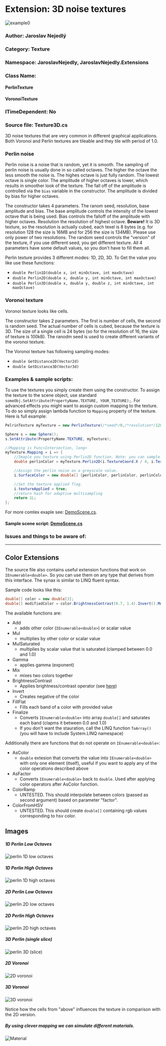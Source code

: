 # Extension: 3D noise textures

![example0](imgs/img0.png)

### Author: Jaroslav Nejedlý

### Category: Texture

### Namespace: JaroslavNejedly, JaroslavNejedly.Extensions

### Class Name: 
 #### PerlinTexture
 #### VoronoiTexture

### ITimeDependent: No

### Source file: Texture3D.cs

3D noise textures that are very common in different graphical applications. Both Voronoi and Perlin textures are tileable and they tile with period of 1.0.

### Perlin noise

Perlin noise is a noise that is random, yet it is smooth. The sampling of perlin noise is usually done in so called octaves. The higher the octave the less smooth the noise is. The highes octave is just fully random. The lowest octave is single color. The amplitude of higher octaves is lower, which results in smoother look of the texture. The fall off of the amplitude is controlled via the `bias` variable in the constructor. The amplitude is divided by bias for higher octaves.

The constructor takes 4 parameters. The ranom seed, resolution, base amplitude and bias. The base amplitude controls the intensity of the lowest octave that is being used. Bias controls the falloff of the amplitude with higher octaves. Resolution the resolution of highest octave. **Beware!** It is 3D texture, so the resolution is actually cubed, each texel is 8 bytes (e.g. for resolution 128 the size is 16MB and for 256 the size is 134MB). Please use only power of two resolutions. The random seed controls the "version" of the texture, if you use different seed, you get different texture. All 4 parameters have some default values, so you don't have to fill them all.

Perlin texture provides 3 different modes: 1D, 2D, 3D. To Get the value you like use these functions: 
 - `double Perlin1D(double x, int minOctave, int maxOctave)`
 - `double Perlin2D(double x, double y, int minOctave, int maxOctave)`
 - `double Perlin3D(double x, double y, double z, int minOctave, int maxOctave)`

### Voronoi texture

Voronoi texture looks like cells.

The constructor takes 2 parameters. The first is number of cells, the second is random seed. The actual number of cells is cubed, because the texture is 3D. The size of a single cell is 24 bytes (so for the resolution of 16, the size of texture is 100kB). The ranodm seed is used to create  different variants of the voronoi texture.

The Voronoi texture has following sampling modes:

- `double GetDistance2D(Vector2d)`
- `double GetDistance3D(Vector3d)`

### Examples &amp; sample scripts:

To use the textures you simply create them using the constructor. To assign the texture to the scene object, use standard `someObj.SetAttribute(PropertyName.TEXTURE, YOUR_TEXTURE);`. For advanced effects you might want to assign custom mapping to the texture. To do so simply assign lambda function to `Mapping` property of the texture. Here is full example:

```C#
PelrinTexture myTexture = new PerlinTexture(/*seed*/0,/*resolution*/128,/*amplitude*/1.0, /*bias*/1.5);

Sphere s = new Sphere();
s.SetAttribute(PropertyName.TEXTURE, myTexture);

//Mapping is Func<Intersection, long>
myTexture.Mapping = i => {
    //Smaple you texture using Perlin2D function. Note: you can sample other textures as well and combine the results.
    double perlinColor = myTexture.Perlin2D(i.TextureCoord.X / 4, i.TextureCoord.Y / 4, /*starting octave*/2, /*ending octave*/6);

    //Assign the perlin noise as a greyscale value.
    i.SurfaceColor = new double[] {perlinColor, perlinColor, perlinColor};

    //Set the texture applied flag.
    i.textureApplied = true;
    //return hash for adaptive multisampling
    return 1L;
};
```

For more comlex exaple see: [DemoScene.cs](DemoScene.cs).

#### Sample scene script: [DemoScene.cs](DemoScene.cs)

### Issues and things to be aware of:

---

## Color Extensions

The source file also contains useful extension functions that work on `IEnumerable<double>`. So you can use them on any type that derives from this interface. The synax is similar to LINQ fluent syntax.

Sample code looks like this:
```C#
double[] color = new double[3];
double[] modifiedColor = color.BrightnessContrast(0.7, 1.4).Invert().Mul(1.3).Gamma(2.2).Finalize();
```

The available functions are:
 - Add  
   - adds other color (`IEnumerable<double>`) or scalar value
 - Mul  
   - multiplies by other color or scalar value
 - MulSaturated
   - multiplies by scalar value that is saturated (clamped between 0.0 and 1.0)
 - Gamma
   - applies gamma (exponent)
 - Mix
   - mixes two colors together
 - BrightnessContrast
   - Applies brightness/contrast operator (see [here](https://docs.nvidia.com/deeplearning/dali/user-guide/docs/examples/image_processing/brightness_contrast_example.html))
 - Invert
   - Creates negative of the color
 - FillFlat
   - Fills each band of a color with provided value
 - Finalize
   - Converts `IEnumerable<double>` into array `double[]` and saturates each band (clapms it between 0.0 and 1.0)
   - If you don't want the stauration, call the LINQ function `ToArray()` (you will have to include System.LINQ namespace)

Additionally there are functions that do not operate on `IEnumerable<double>`:
 - AsColor
   - `double` extesion that converts the value into `IEnumerable<double>` with only one element (itself), useful if you want to apply any of the color operations described above
 - AsFactor
   - Converts `IEnumerable<double>` back to `double`. Used after applying color operators after AsColor function.
 - ColorRamp
   - UNTESTED. This should interpolate between colors (passed as second argument) based on parameter "factor".
 - ColorFromHSV
   - UNTESTED. This should create `double[]` containing rgb values corresponding to hsv color.

## Images

##### 1D Perlin Low Octaves

![perlin 1D low octaves](imgs/Perlin1DLowOctaves.png)

##### 1D Perlin High Octaves

![perlin 1D high octaves](imgs/Perlin1DHighOctaves.png)

##### 2D Perlin Low Octaves

![perlin 2D low octaves](imgs/Perlin2DLowOctaves.png)

##### 2D Perlin High Octaves

![perlin 2D high octaves](imgs/Perlin2DHighOctaves.png)

##### 3D Perlin (single slice)

![perlin 3D (slice)](imgs/Perlin3D.png)

##### 2D Voronoi

![2D voronoi](imgs/Voronoi2D.png)

##### 3D Voronoi

![3D voronoi](imgs/voronoi3D.png)

Notice how the cells from "above" influences the texture in comparison with the 2D version.

##### By using clever mapping we can simulate different materials.

![Material](imgs/img0.png)
